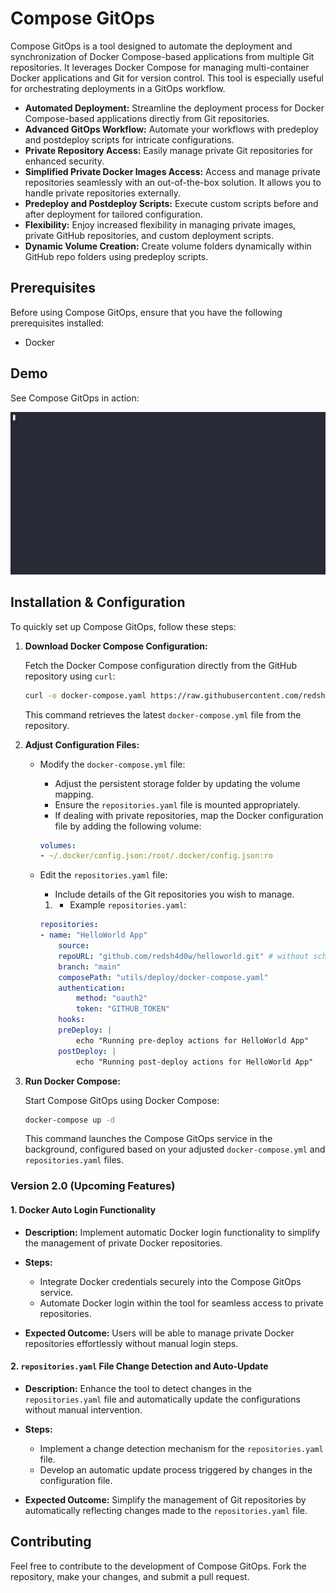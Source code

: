 
# Compose GitOps

Compose GitOps is a tool designed to automate the deployment and synchronization of Docker Compose-based applications from multiple Git repositories. It leverages Docker Compose for managing multi-container Docker applications and Git for version control. This tool is especially useful for orchestrating deployments in a GitOps workflow.

- **Automated Deployment:** Streamline the deployment process for Docker Compose-based applications directly from Git repositories.
- **Advanced GitOps Workflow:** Automate your workflows with predeploy and postdeploy scripts for intricate configurations.
- **Private Repository Access:** Easily manage private Git repositories for enhanced security.
- **Simplified Private Docker Images Access:** Access and manage private repositories seamlessly with an out-of-the-box solution. It allows you to handle private repositories externally.
- **Predeploy and Postdeploy Scripts:** Execute custom scripts before and after deployment for tailored configuration.
- **Flexibility:** Enjoy increased flexibility in managing private images, private GitHub repositories, and custom deployment scripts.
- **Dynamic Volume Creation:** Create volume folders dynamically within GitHub repo folders using predeploy scripts.

## Prerequisites

Before using Compose GitOps, ensure that you have the following prerequisites installed:
-   Docker

## Demo

See Compose GitOps in action:

![Demo](utils/demo/demo.gif)


## Installation &  Configuration

To quickly set up Compose GitOps, follow these steps:

1.  **Download Docker Compose Configuration:**
    
    Fetch the Docker Compose configuration directly from the GitHub repository using `curl`:
    
    
    ```bash
    curl -o docker-compose.yaml https://raw.githubusercontent.com/redsh4d0w/compose-gitops/main/docker-compose.yaml
    ``` 
    
    This command retrieves the latest `docker-compose.yml` file from the repository.
    
2.  **Adjust Configuration Files:**
    
    -   Modify the `docker-compose.yml` file:
        
        -   Adjust the persistent storage folder by updating the volume mapping.
        -   Ensure the `repositories.yaml` file is mounted appropriately.
        -   If dealing with private repositories, map the Docker configuration file by adding the following volume:
        ```yaml
        volumes:
        - ~/.docker/config.json:/root/.docker/config.json:ro
        ```
    -   Edit the `repositories.yaml` file:
        
        -   Include details of the Git repositories you wish to manage.
        
        1.  -   Example `repositories.yaml`:
        
        ```yaml
        repositories:
        - name: "HelloWorld App"
            source:
            repoURL: "github.com/redsh4d0w/helloworld.git" # without scheme
            branch: "main"
            composePath: "utils/deploy/docker-compose.yaml"
            authentication:
                method: "oauth2"
                token: "GITHUB_TOKEN"
            hooks:
            preDeploy: |
                echo "Running pre-deploy actions for HelloWorld App"
            postDeploy: |
                echo "Running post-deploy actions for HelloWorld App"
        ``` 
        
2.  **Run Docker Compose:**
    
    Start Compose GitOps using Docker Compose:
    
    ```bash
    docker-compose up -d
    ```
    
    This command launches the Compose GitOps service in the background, configured based on your adjusted `docker-compose.yml` and `repositories.yaml` files.


### Version 2.0 (Upcoming Features)

#### 1. Docker Auto Login Functionality

-   **Description:** Implement automatic Docker login functionality to simplify the management of private Docker repositories.
    
-   **Steps:**
    
    -   Integrate Docker credentials securely into the Compose GitOps service.
    -   Automate Docker login within the tool for seamless access to private repositories.
-   **Expected Outcome:** Users will be able to manage private Docker repositories effortlessly without manual login steps.
    

#### 2. `repositories.yaml` File Change Detection and Auto-Update

-   **Description:** Enhance the tool to detect changes in the `repositories.yaml` file and automatically update the configurations without manual intervention.
    
-   **Steps:**
    
    -   Implement a change detection mechanism for the `repositories.yaml` file.
    -   Develop an automatic update process triggered by changes in the configuration file.
-   **Expected Outcome:** Simplify the management of Git repositories by automatically reflecting changes made to the `repositories.yaml` file.

## Contributing

Feel free to contribute to the development of Compose GitOps. Fork the repository, make your changes, and submit a pull request.